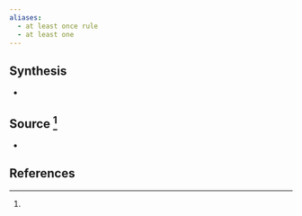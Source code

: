 ```yaml
---
aliases:
  - at least once rule
  - at least one
---
```

## Synthesis
- 
## Source [^1]
- 
## References

[^1]: